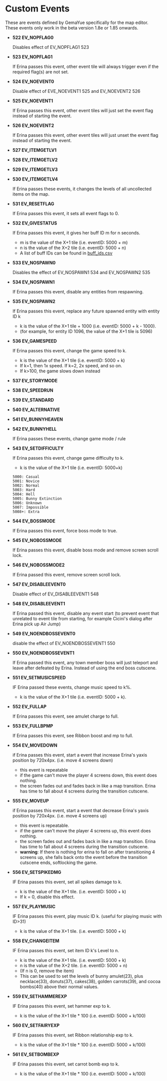 # Custom Events

These are events defined by GemaYue specifically for the map editor. These events only work in the beta version 1.8e or 1.85 onwards.

- **522 EV_NOPFLAG0**

    Disables effect of EV_NOPFLAG1 523

- **523 EV_NOPFLAG1**

    If Erina passes this event, other event tile will always trigger even if the required flag(s) are not set.

- **524 EV_NOEVENT0**

    Disable effect of  EVE_NOEVENT1 525 and EV_NOEVENT2 526

- **525 EV_NOEVENT1**

    If Erina passes this event, other event tiles will just set the event flag instead of starting the event.

- **526 EV_NOEVENT2**

    If Erina passes this event, other event tiles will just unset the event flag instead of starting the event.


- **527 EV_ITEMGETLV1**
- **528 EV_ITEMGETLV2**
- **529 EV_ITEMGETLV3**
- **530 EV_ITEMGETLV4**

    If Erina passes these events, it changes the levels of all uncollected items on the map.


- **531 EV_RESETFLAG**

    If Erina passes this event, it sets all event flags to 0.

- **532 EV_GIVESTATUS**

    If Erina passes this event, it gives her buff ID m for n seconds.
    - m is the value of the X+1 tile (i.e. eventID: 5000 + m)
    - n is the value of the X+2 tile (i.e. eventID: 5000 + n)
    - A list of buff IDs can be found in [buff_ids.csv](./buff_ids.csv)


- **533 EV_NOSPAWN0**

    Disables the effect of EV_NOSPAWN1 534 and EV_NOSPAWN2 535

- **534 EV_NOSPAWN1**

    If Erina passes this event, disable any entities from respawning.

- **535 EV_NOSPAWN2**

    If Erina passes this event, replace any future spawned entity with entity ID k
    - k is the value of the X+1 tile + 1000 (i.e. eventID: 5000 + k - 1000).
    - (for example, for entity ID 1096, the value of the X+1 tile is 5096)


- **536 EV_GAMESPEED**

    If Erina passes this event, change the game speed to k.
    - k is the value of the X+1 tile (i.e. eventID: 5000 + k)
    - If k=1, then 1x speed. If k=2, 2x speed, and so on.
    - If k>100, the game slows down instead


- **537 EV_STORYMODE**
- **538 EV_SPEEDRUN**
- **539 EV_STANDARD**
- **540 EV_ALTERNATIVE**
- **541 EV_BUNNYHEAVEN**
- **542 EV_BUNNYHELL**

    If Erina passes these events, change game mode / rule


- **543 EV_SETDIFFICULTY**

    If Erina passes this event, change game difficulty to k.
    - k is the value of the X+1 tile (i.e. eventID: 5000+k)
    ```
    5000: Casual
    5001: Novice
    5002: Normal
    5003: Hard
    5004: Hell
    5005: Bunny Extinction
    5006: Unknown
    5007: Impossible
    5008+: Extra
    ```


- **544 EV_BOSSMODE**

    If Erina passes this event, force boss mode to true.

- **545 EV_NOBOSSMODE**

    If Erina passes this event, disable boss mode and remove screen scroll lock.

- **546 EV_NOBOSSMODE2**
    
    If Erina passed this event, remove screen scroll lock.


- **547 EV_DISABLEEVENT0**
    
    Disable effect of EV_DISABLEEVENT1 548

- **548 EV_DISABLEEVENT1**
    
    If Erina passed this event, disable any event start (to prevent event  that unrelated to event tile 
    from starting, for example Cicini's dialog after Erina pick up Air Jump) 

- **549 EV_NOENDBOSSEVENT0**
    
    disable the effect of EV_NOENDBOSSEVENT1 550

- **550 EV_NOENDBOSSEVENT1**
    
    If Erina passed this event, any town member boss will just teleport and leave after defeated by Erina. 
    Instead of using the end boss cutscene. 

- **551 EV_SETMUSICSPEED**
    
    IF Erina passed these events, change music speed to k%.
    - k is the value of the X+1 tile (i.e. eventID: 5000 + k).
    
- **552 EV_FULLAP**

   If Erina passes this event, see amulet charge to full.

- **553 EV_FULLBPMP**

   If Erina passes this event, see Ribbon boost and mp to full.

- **554 EV_MOVEDOWN**

    if Erina passes this event, start a event that increase Erina's yaxis position by 720x4px. (i.e. move 4 screens down)
    - this event is repeatable
    - if the game can't move the player 4 screens down, this event does nothing.
    - the screen fades out and fades back in like a map transition. Erina has time to fall about 4 screens during the transition cutscene.

- **555 EV_MOVEUP**

    if Erina passes this event, start a event that decrease Erina's yaxis position by 720x4px. (i.e. move 4 screens up)
    - this event is repeatable.
    - if the game can't move the player 4 screens up, this event does nothing.
    - the screen fades out and fades back in like a map transition. Erina has time to fall about 4 screens during the transition cutscene.
    - **warning**: If there is nothing for erina to fall on after transitioning 4 screens up, she falls back onto the event before the transition cutscene ends, softlocking the game.

- **556 EV_SETSPIKEDMG**

    IF Erina passes this event, set all spikes damage to k.
    - k is the value of the X+1 tile. (i.e. eventID: 5000 + k)
    - If k = 0, disable this effect.

- **557 EV_PLAYMUSIC**

    IF Erina passes this event, play music ID k. (useful for playing music with ID>31)
    - k is the value of the X+1 tile. (i.e. eventID: 5000 + k)

- **558 EV_CHANGEITEM**

    IF Erina passes this event, set item ID k's Level to n. 
    - k is the value of the X+1 tile. (i.e. eventID: 5000 + k)
    - n is the value of the X+2 tile. (i.e. eventID: 5000 + n)
    - (If n is 0, remove the item)
    - This can be used to set the levels of bunny amulet(23),  plus necklace(33), donuts(37), cakes(38), golden carrots(39), and cocoa bombs(40) above their normal values.
    
- **559 EV_SETHAMMEREXP**
    
    IF Erina passes this event, set hammer exp to k.
    - k is the value of the X+1 tile * 100 (i.e. eventID: 5000 + k/100)

- **560 EV_SETFAIRYEXP**
    
    IF Erina passes this event, set Ribbon relationship exp to k.
    - k is the value of the X+1 tile * 100 (i.e. eventID: 5000 + k/100)

- **561 EV_SETBOMBEXP**
    
    IF Erina passes this event, set carrot bomb exp to k.
    - k is the value of the X+1 tile * 100 (i.e. eventID: 5000 + k/100)

